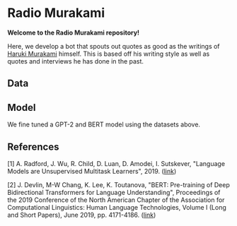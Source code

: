 # Radio Murakami

**Welcome to the Radio Murakami repository!**

Here, we develop a bot that spouts out quotes as good as the writings of [Haruki Murakami](https://en.wikipedia.org/wiki/Haruki_Murakami) himself. This is based off his writing style as well as quotes and interviews he has done in the past.

## Data


## Model

We fine tuned a GPT-2 and BERT model using the datasets above.

## References

[1] A. Radford, J. Wu, R. Child, D. Luan, D. Amodei, I. Sutskever, "Language Models are Unsupervised Multitask Learners", 2019. ([link](https://d4mucfpksywv.cloudfront.net/better-language-models/language_models_are_unsupervised_multitask_learners.pdf))

[2] J. Devlin, M-W Chang, K. Lee, K. Toutanova, "BERT: Pre-training of Deep Bidirectional Transformers for Language Understanding", Proceedings of the 2019 Conference of the North American Chapter of the Association for Computational Linguistics: Human Language Technologies, Volume I (Long and Short Papers), June 2019, pp. 4171-4186. ([link](https://www.aclweb.org/anthology/N19-1423/))
